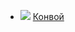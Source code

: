 * ![](/books/sf_fantasy/Сергей%20Фомичев/Конвой.jpg) [Конвой](/books/sf_fantasy/Сергей%20Фомичев/Конвой)